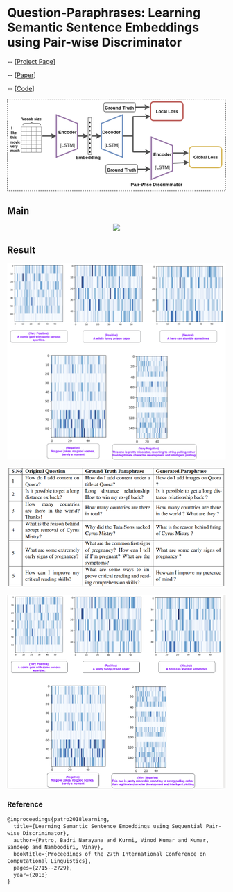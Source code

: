 # Question-Paraphrases: Learning Semantic Sentence Embeddings using Pair-wise Discriminator

-- [[Project Page](https://badripatro.github.io/Question-Paraphrases/)]

-- [[Paper](http://aclweb.org/anthology/C18-1230)]

-- [[Code](https://github.com/badripatro/PQG/)]

![Result](intro.png) 
## Main

<p align="center">
 <img src="main.png" width="600">
</p>

## Result

<p align="center">
 <img src="results.pdf" width="600">
</p>

<p align="center">
 <img src="results_para.png" width="600">
</p>


<p align="center">
 <img src="results_senti.png" width="600">
</p>

### Reference

```
@inproceedings{patro2018learning,
  title={Learning Semantic Sentence Embeddings using Sequential Pair-wise Discriminator},
  author={Patro, Badri Narayana and Kurmi, Vinod Kumar and Kumar, Sandeep and Namboodiri, Vinay},
  booktitle={Proceedings of the 27th International Conference on Computational Linguistics},
  pages={2715--2729},
  year={2018}
}
```

